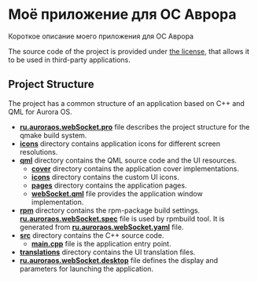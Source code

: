 # Моё приложение для ОС Аврора

Короткое описание моего приложения для ОС Аврора

The source code of the project is provided under
[the license](LICENSE.BSD-3-CLAUSE.md),
that allows it to be used in third-party applications.

## Project Structure

The project has a common structure
of an application based on C++ and QML for Aurora OS.

* **[ru.auroraos.webSocket.pro](ru.auroraos.webSocket.pro)** file
  describes the project structure for the qmake build system.
* **[icons](icons)** directory contains application icons for different screen resolutions.
* **[qml](qml)** directory contains the QML source code and the UI resources.
  * **[cover](qml/cover)** directory contains the application cover implementations.
  * **[icons](qml/icons)** directory contains the custom UI icons.
  * **[pages](qml/pages)** directory contains the application pages.
  * **[webSocket.qml](qml/webSocket.qml)** file
    provides the application window implementation.
* **[rpm](rpm)** directory contains the rpm-package build settings.
  **[ru.auroraos.webSocket.spec](rpm/ru.auroraos.webSocket.spec)** file is used by rpmbuild tool.
  It is generated from **[ru.auroraos.webSocket.yaml](rpm/ru.auroraos.webSocket.yaml)** file.
* **[src](src)** directory contains the C++ source code.
  * **[main.cpp](src/main.cpp)** file is the application entry point.
* **[translations](translations)** directory contains the UI translation files.
* **[ru.auroraos.webSocket.desktop](ru.auroraos.webSocket.desktop)** file
  defines the display and parameters for launching the application.